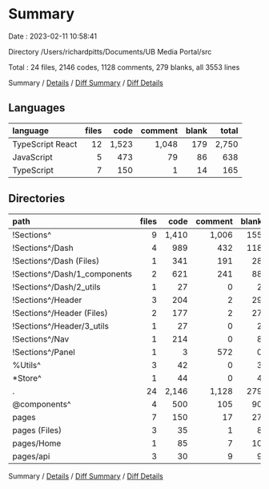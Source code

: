 # Summary

Date : 2023-02-11 10:58:41

Directory /Users/richardpitts/Documents/UB Media Portal/src

Total : 24 files,  2146 codes, 1128 comments, 279 blanks, all 3553 lines

Summary / [Details](details.md) / [Diff Summary](diff.md) / [Diff Details](diff-details.md)

## Languages
| language | files | code | comment | blank | total |
| :--- | ---: | ---: | ---: | ---: | ---: |
| TypeScript React | 12 | 1,523 | 1,048 | 179 | 2,750 |
| JavaScript | 5 | 473 | 79 | 86 | 638 |
| TypeScript | 7 | 150 | 1 | 14 | 165 |

## Directories
| path | files | code | comment | blank | total |
| :--- | ---: | ---: | ---: | ---: | ---: |
| !Sections^ | 9 | 1,410 | 1,006 | 155 | 2,571 |
| !Sections^/Dash | 4 | 989 | 432 | 118 | 1,539 |
| !Sections^/Dash (Files) | 1 | 341 | 191 | 28 | 560 |
| !Sections^/Dash/1_components | 2 | 621 | 241 | 88 | 950 |
| !Sections^/Dash/2_utils | 1 | 27 | 0 | 2 | 29 |
| !Sections^/Header | 3 | 204 | 2 | 29 | 235 |
| !Sections^/Header (Files) | 2 | 177 | 2 | 27 | 206 |
| !Sections^/Header/3_utils | 1 | 27 | 0 | 2 | 29 |
| !Sections^/Nav | 1 | 214 | 0 | 8 | 222 |
| !Sections^/Panel | 1 | 3 | 572 | 0 | 575 |
| %Utils^ | 3 | 42 | 0 | 3 | 45 |
| *Store^ | 1 | 44 | 0 | 4 | 48 |
| . | 24 | 2,146 | 1,128 | 279 | 3,553 |
| @components^ | 4 | 500 | 105 | 90 | 695 |
| pages | 7 | 150 | 17 | 27 | 194 |
| pages (Files) | 3 | 35 | 1 | 8 | 44 |
| pages/Home | 1 | 85 | 7 | 10 | 102 |
| pages/api | 3 | 30 | 9 | 9 | 48 |

Summary / [Details](details.md) / [Diff Summary](diff.md) / [Diff Details](diff-details.md)